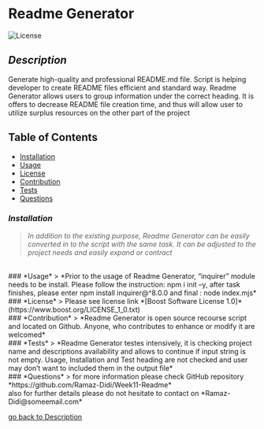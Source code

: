 
  
  # Readme Generator <br />
  ![License](https://img.shields.io/badge/License-Boost_1.0-lightblue.svg)
  ## *Description*
  Generate high-quality and professional README.md file. Script is helping developer to create README files efficient and standard way.  Readme Generator allows users to group information under the correct heading. It is offers to decrease README file creation time, and thus will allow user to utilize surplus resources on the other part of the project
  
  ## Table of Contents 
- [Installation](#installation)<br />
- [Usage](#usage)<br />
- [License](#license)<br />
- [Contribution](#contribution)<br />
- [Tests](#test)<br /> 
- [Questions](#questions)<br />

### *Installation*
> *In addition to the existing purpose, Readme Generator can be easily converted in to the script with the same task. It can be adjusted to the project needs and easily expand or contract*
<br />
### *Usage*
> *Prior to the usage of Readme Generator, “inquirer” module needs to be install. Please follow the instruction:  npm i init –y, after task finishes, please enter npm install inquirer@^8.0.0 and final : node index.mjs*
<br />
### *License*
> Please see license link  *[Boost Software License 1.0]*(https://www.boost.org/LICENSE_1_0.txt)
<br />
### *Contribution*
>  *Readme Generator is open source recourse script and located on Github. Anyone, who contributes to enhance or modify it are welcomed*
<br />
### *Tests*
>  *Readme Generator testes intensively, it is checking project name and descriptions availability and allows to continue if input string is not empty. Usage, Installation and Test heading are not checked and user may don’t want to included them in the output file*
<br />
### *Questions*
>  for more information please check GitHub repository *https://github.com/Ramaz-Didi/Week11-Readme*<br />
 also for further details please do not hesitate to contact on *Ramaz-Didi@someemail.com*
<br />
 
[go back to Description](#description)
